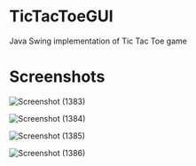 # TicTacToeGUI
Java Swing implementation of Tic Tac Toe game

# Screenshots


![Screenshot (1383)](https://github.com/user-attachments/assets/7bad77d8-9502-4873-861f-8e23620a6f93)

![Screenshot (1384)](https://github.com/user-attachments/assets/10f124d7-b9d0-4e25-b295-c6625f1c97cd)

![Screenshot (1385)](https://github.com/user-attachments/assets/68f4b88e-7da7-4648-8167-dd990128bf4e)

![Screenshot (1386)](https://github.com/user-attachments/assets/c7c6cca7-e535-4e43-a916-893ad8738bac)

